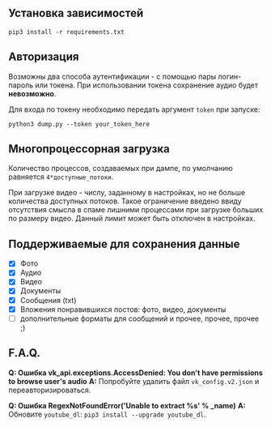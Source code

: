 ## Установка зависимостей
```
pip3 install -r requirements.txt
```

## Авторизация
Возможны два способа аутентификации - с помощью пары логин-пароль или токена. При использовании токена сохранение аудио будет **невозможно**.

Для входа по токену необходимо передать аргумент `token` при запуске:
```
python3 dump.py --token your_token_here
```

## Многопроцессорная загрузка
Количество процессов, создаваемых при дампе, по умолчанию равняется `4*доступные_потоки`.

При загрузке видео - числу, заданному в настройках, но не больше количества доступных потоков.
Такое ограничение введено ввиду отсутствия смысла в спаме лишними процессами при загрузке больших по размеру видео.
Данный лимит может быть отключен в настройках.

## Поддерживаемые для сохранения данные
- [x] Фото
- [x] Аудио
- [x] Видео
- [x] Документы
- [x] Сообщения (txt)
- [x] Вложения понравившихся постов: фото, видео, документы
- [ ] дополнительные форматы для сообщений и прочее, прочее, прочее ;)

## F.A.Q.
**Q: Ошибка vk_api.exceptions.AccessDenied: You don't have permissions to browse user's audio**
**A:** Попробуйте удалить файл `vk_config.v2.json` и переавторизироваться.

**Q: Ошибка RegexNotFoundError('Unable to extract %s' % _name)**
**A:** Обновите `youtube_dl`: `pip3 install --upgrade youtube_dl`.
